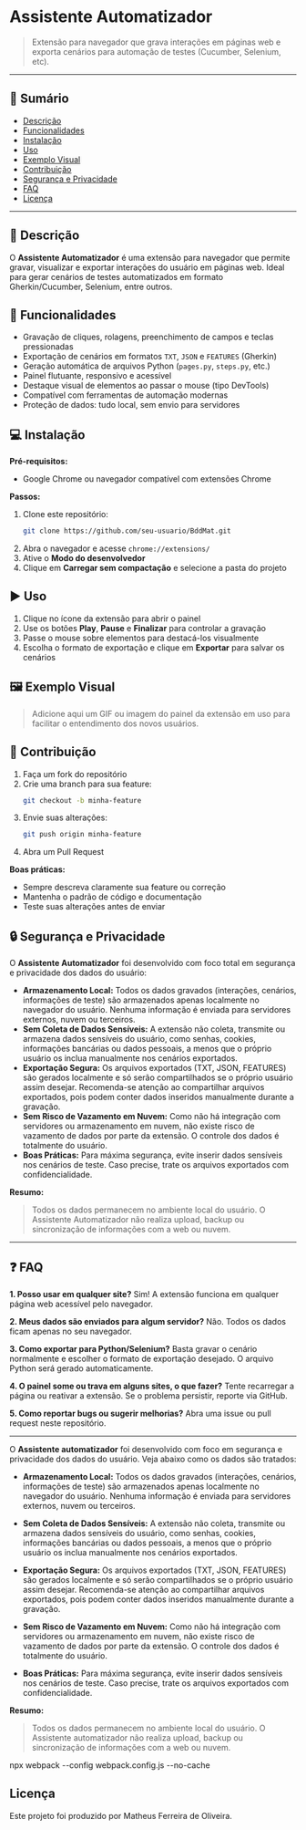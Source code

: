 

# Assistente Automatizador

> Extensão para navegador que grava interações em páginas web e exporta cenários para automação de testes (Cucumber, Selenium, etc).

---

## 📑 Sumário
- [Descrição](#descrição)
- [Funcionalidades](#funcionalidades)
- [Instalação](#instalação)
- [Uso](#uso)
- [Exemplo Visual](#exemplo-visual)
- [Contribuição](#contribuição)
- [Segurança e Privacidade](#segurança-e-privacidade)
- [FAQ](#faq)
- [Licença](#licença)

---

## 📝 Descrição
O **Assistente Automatizador** é uma extensão para navegador que permite gravar, visualizar e exportar interações do usuário em páginas web. Ideal para gerar cenários de testes automatizados em formato Gherkin/Cucumber, Selenium, entre outros.

## 🚀 Funcionalidades
- Gravação de cliques, rolagens, preenchimento de campos e teclas pressionadas
- Exportação de cenários em formatos `TXT`, `JSON` e `FEATURES` (Gherkin)
- Geração automática de arquivos Python (`pages.py`, `steps.py`, etc.)
- Painel flutuante, responsivo e acessível
- Destaque visual de elementos ao passar o mouse (tipo DevTools)
- Compatível com ferramentas de automação modernas
- Proteção de dados: tudo local, sem envio para servidores

## 💻 Instalação
**Pré-requisitos:**
- Google Chrome ou navegador compatível com extensões Chrome

**Passos:**
1. Clone este repositório:
   ```bash
   git clone https://github.com/seu-usuario/BddMat.git
   ```
2. Abra o navegador e acesse `chrome://extensions/`
3. Ative o **Modo do desenvolvedor**
4. Clique em **Carregar sem compactação** e selecione a pasta do projeto

## ▶️ Uso
1. Clique no ícone da extensão para abrir o painel
2. Use os botões **Play**, **Pause** e **Finalizar** para controlar a gravação
3. Passe o mouse sobre elementos para destacá-los visualmente
4. Escolha o formato de exportação e clique em **Exportar** para salvar os cenários

## 🖼️ Exemplo Visual
> Adicione aqui um GIF ou imagem do painel da extensão em uso para facilitar o entendimento dos novos usuários.

## 🤝 Contribuição
1. Faça um fork do repositório
2. Crie uma branch para sua feature:
   ```bash
   git checkout -b minha-feature
   ```
3. Envie suas alterações:
   ```bash
   git push origin minha-feature
   ```
4. Abra um Pull Request

**Boas práticas:**
- Sempre descreva claramente sua feature ou correção
- Mantenha o padrão de código e documentação
- Teste suas alterações antes de enviar

## 🔒 Segurança e Privacidade
O **Assistente Automatizador** foi desenvolvido com foco total em segurança e privacidade dos dados do usuário:

- **Armazenamento Local:** Todos os dados gravados (interações, cenários, informações de teste) são armazenados apenas localmente no navegador do usuário. Nenhuma informação é enviada para servidores externos, nuvem ou terceiros.
- **Sem Coleta de Dados Sensíveis:** A extensão não coleta, transmite ou armazena dados sensíveis do usuário, como senhas, cookies, informações bancárias ou dados pessoais, a menos que o próprio usuário os inclua manualmente nos cenários exportados.
- **Exportação Segura:** Os arquivos exportados (TXT, JSON, FEATURES) são gerados localmente e só serão compartilhados se o próprio usuário assim desejar. Recomenda-se atenção ao compartilhar arquivos exportados, pois podem conter dados inseridos manualmente durante a gravação.
- **Sem Risco de Vazamento em Nuvem:** Como não há integração com servidores ou armazenamento em nuvem, não existe risco de vazamento de dados por parte da extensão. O controle dos dados é totalmente do usuário.
- **Boas Práticas:** Para máxima segurança, evite inserir dados sensíveis nos cenários de teste. Caso precise, trate os arquivos exportados com confidencialidade.

**Resumo:**
> Todos os dados permanecem no ambiente local do usuário. O Assistente Automatizador não realiza upload, backup ou sincronização de informações com a web ou nuvem.

---

## ❓ FAQ

**1. Posso usar em qualquer site?**
Sim! A extensão funciona em qualquer página web acessível pelo navegador.

**2. Meus dados são enviados para algum servidor?**
Não. Todos os dados ficam apenas no seu navegador.

**3. Como exportar para Python/Selenium?**
Basta gravar o cenário normalmente e escolher o formato de exportação desejado. O arquivo Python será gerado automaticamente.

**4. O painel some ou trava em alguns sites, o que fazer?**
Tente recarregar a página ou reativar a extensão. Se o problema persistir, reporte via GitHub.

**5. Como reportar bugs ou sugerir melhorias?**
Abra uma issue ou pull request neste repositório.

---

O **Assistente automatizador** foi desenvolvido com foco em segurança e privacidade dos dados do usuário. Veja abaixo como os dados são tratados:

- **Armazenamento Local:** Todos os dados gravados (interações, cenários, informações de teste) são armazenados apenas localmente no navegador do usuário. Nenhuma informação é enviada para servidores externos, nuvem ou terceiros.

- **Sem Coleta de Dados Sensíveis:** A extensão não coleta, transmite ou armazena dados sensíveis do usuário, como senhas, cookies, informações bancárias ou dados pessoais, a menos que o próprio usuário os inclua manualmente nos cenários exportados.

- **Exportação Segura:** Os arquivos exportados (TXT, JSON, FEATURES) são gerados localmente e só serão compartilhados se o próprio usuário assim desejar. Recomenda-se atenção ao compartilhar arquivos exportados, pois podem conter dados inseridos manualmente durante a gravação.

- **Sem Risco de Vazamento em Nuvem:** Como não há integração com servidores ou armazenamento em nuvem, não existe risco de vazamento de dados por parte da extensão. O controle dos dados é totalmente do usuário.

- **Boas Práticas:** Para máxima segurança, evite inserir dados sensíveis nos cenários de teste. Caso precise, trate os arquivos exportados com confidencialidade.

**Resumo:**
> Todos os dados permanecem no ambiente local do usuário. O Assistente automatizador não realiza upload, backup ou sincronização de informações com a web ou nuvem.

npx webpack --config webpack.config.js --no-cache

## Licença
Este projeto foi produzido por Matheus Ferreira de Oliveira.


